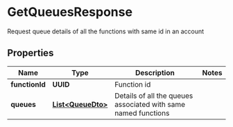 

# GetQueuesResponse

Request queue details of all the functions with same id in an account

## Properties

| Name | Type | Description | Notes |
|------------ | ------------- | ------------- | -------------|
|**functionId** | **UUID** | Function id |  |
|**queues** | [**List&lt;QueueDto&gt;**](QueueDto.md) | Details of all the queues associated with same named functions |  |



